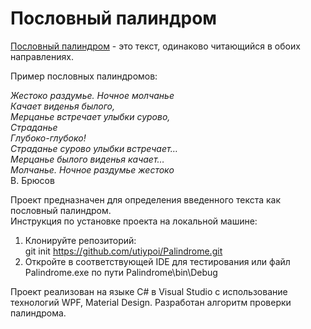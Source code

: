 # Пословный палиндром
[Пословный палиндром](https://ru.wikipedia.org/wiki/Палиндром) - это текст, одинаково читающийся в обоих направлениях.  
  
Пример пословных палиндромов:  
  
*Жестоко раздумье. Ночное молчанье  
Качает виденья былого,  
Мерцанье встречает улыбки сурово,  
Страданье  
Глубоко-глубоко!  
Страданье сурово улыбки встречает…  
Мерцанье былого виденья качает…  
Молчанье. Ночное раздумье жестоко*  
В. Брюсов

Проект предназначен для определения введенного текста как пословный палиндром.  
Инструкция по установке проекта на локальной машине:  
1. Клонируйте репозиторий:  
  git init https://github.com/utiypoi/Palindrome.git  
2. Откройте в соответствующей IDE для тестирования или файл Palindrome.exe по пути Palindrome\bin\Debug  

  Проект реализован на языке C# в Visual Studio с использование технологий WPF, Material Design. Разработан алгоритм проверки палиндрома.
